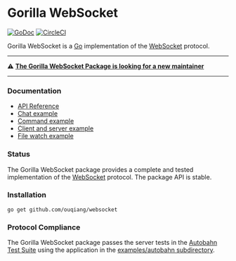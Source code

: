 # Gorilla WebSocket

[![GoDoc](https://godoc.org/github.com/ouqiang/websocket?status.svg)](https://godoc.org/github.com/ouqiang/websocket)
[![CircleCI](https://circleci.com/gh/gorilla/websocket.svg?style=svg)](https://circleci.com/gh/gorilla/websocket)

Gorilla WebSocket is a [Go](http://golang.org/) implementation of the
[WebSocket](http://www.rfc-editor.org/rfc/rfc6455.txt) protocol.


---

⚠️ **[The Gorilla WebSocket Package is looking for a new maintainer](https://github.com/ouqiang/websocket/issues/370)**

---

### Documentation

* [API Reference](https://pkg.go.dev/github.com/ouqiang/websocket?tab=doc)
* [Chat example](https://github.com/ouqiang/websocket/tree/master/examples/chat)
* [Command example](https://github.com/ouqiang/websocket/tree/master/examples/command)
* [Client and server example](https://github.com/ouqiang/websocket/tree/master/examples/echo)
* [File watch example](https://github.com/ouqiang/websocket/tree/master/examples/filewatch)

### Status

The Gorilla WebSocket package provides a complete and tested implementation of
the [WebSocket](http://www.rfc-editor.org/rfc/rfc6455.txt) protocol. The
package API is stable.

### Installation

    go get github.com/ouqiang/websocket

### Protocol Compliance

The Gorilla WebSocket package passes the server tests in the [Autobahn Test
Suite](https://github.com/crossbario/autobahn-testsuite) using the application in the [examples/autobahn
subdirectory](https://github.com/ouqiang/websocket/tree/master/examples/autobahn).

